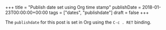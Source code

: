 +++
title = "Publish date set using Org time stamp"
publishDate = 2018-01-23T00:00:00+00:00
tags = ["dates", "publishdate"]
draft = false
+++

The `publishdate` for this post is set in Org using the `C-c . RET`
binding.
